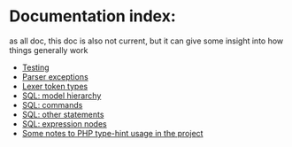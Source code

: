 
Documentation index:
====================

as all doc, this doc is also not current, but it can give some insight into how things generally work

- [Testing](testing.md)
- [Parser exceptions](parser-exceptions.md)
- [Lexer token types](token-types.md)
- [SQL: model hierarchy](sql-model.md)
- [SQL: commands](sql-commands.md)
- [SQL: other statements](sql-compound-statements.md)
- [SQL: expression nodes](sql-expression-nodes.md)
- [Some notes to PHP type-hint usage in the project](types.md)
